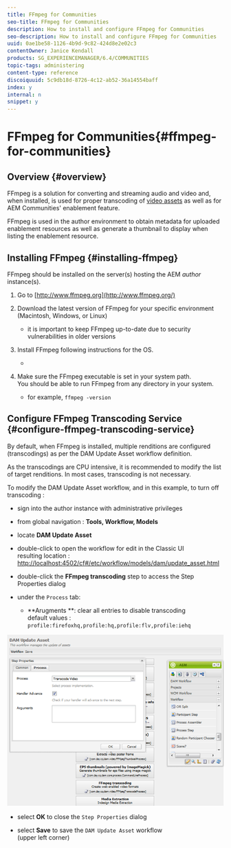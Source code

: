 ```yaml
---
title: FFmpeg for Communities
seo-title: FFmpeg for Communities
description: How to install and configure FFmpeg for Communities
seo-description: How to install and configure FFmpeg for Communities
uuid: 0ae1be58-1126-4b9d-9c82-424d8e2e02c3
contentOwner: Janice Kendall
products: SG_EXPERIENCEMANAGER/6.4/COMMUNITIES
topic-tags: administering
content-type: reference
discoiquuid: 5c9db18d-8726-4c12-ab52-36a14554baff
index: y
internal: n
snippet: y
---
```


# FFmpeg for Communities{#ffmpeg-for-communities}

## Overview {#overview}

FFmpeg is a solution for converting and streaming audio and video and, when installed, is used for proper transcoding of [video assets](../../sites/authoring/using/default-components-foundation.md#video) as well as for AEM Communities' enablement feature.

FFmpeg is used in the author environment to obtain metadata for uploaded enablement resources as well as generate a thumbnail to display when listing the enablement resource.

## Installing FFmpeg {#installing-ffmpeg}

FFmpeg should be installed on the server(s) hosting the AEM *author* instance(s).

1. Go to [http://www.ffmpeg.org](http://www.ffmpeg.org/) 
1. Download the latest version of FFmpeg for your specific environment (Macintosh, Windows, or Linux)

    * it is important to keep FFmpeg up-to-date due to security vulnerabilities in older versions

1. Install FFmpeg following instructions for the OS.

    *

1. Make sure the FFmpeg executable is set in your system path.  
   You should be able to run FFmpeg from any directory in your system.

    * for example, `ffmpeg -version`

## Configure FFmpeg Transcoding Service {#configure-ffmpeg-transcoding-service}

By default, when FFmpeg is installed, multiple renditions are configured (transcodings) as per the DAM Update Asset workflow definition.

As the transcodings are CPU intensive, it is recommended to modify the list of target renditions. In most cases, transcoding is not necessary.

To modify the DAM Update Asset workflow, and in this example, to turn off transcoding :

* sign into the author instance with administrative privileges
* from global navigation : **Tools, Workflow, Models**
* locate **DAM Update Asset**
* double-click to open the workflow for edit in the Classic UI  
  resulting location : [http://localhost:4502/cf#/etc/workflow/models/dam/update_asset.html](http://localhost:4502/cf#/etc/workflow/models/dam/update_asset.html)

* double-click the **FFmpeg transcoding** step to access the Step Properties dialog
* under the `Process` tab:

    * **Arugments **: clear all entries to disable transcoding  
      default values : `profile:firefoxhq,profile:hq,profile:flv,profile:iehq`

![](assets/chlimage_1-385.png)

* select **OK** to close the `Step Properties` dialog

* select **Save** to save the `DAM Update Asset` workflow  
  (upper left corner)

